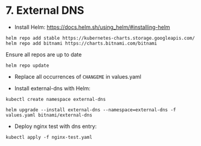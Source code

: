 # 7. External DNS

* Install Helm: https://docs.helm.sh/using_helm/#installing-helm

```
helm repo add stable https://kubernetes-charts.storage.googleapis.com/
helm repo add bitnami https://charts.bitnami.com/bitnami
```

Ensure all repos are up to date

```
helm repo update
```

* Replace all occurrences of `CHANGEME` in values.yaml

* Install external-dns with Helm:

```
kubectl create namespace external-dns
```
```
helm upgrade --install external-dns --namespace=external-dns -f values.yaml bitnami/external-dns
```

* Deploy nginx test with dns entry:

```
kubectl apply -f nginx-test.yaml
```
